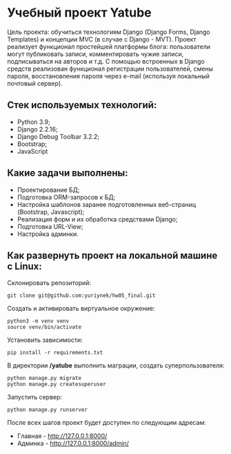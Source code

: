 # Учебный проект Yatube
Цель проекта: обучиться технологиям Django (Django Forms, Django Templates) и концепции MVC (в случае с Django - MVT).
Проект реализует функционал простейшей платформы блога: пользователи могут публиковать записи, комментировать чужие записи, подписываться на авторов и т.д.
С помощью встроенных в Django средств реализован функционал регистрации пользователей, смены пароля, восстановления пароля через e-mail (используя локальный почтовый сервер).
## Стек используемых технологий:
+ Python 3.9;
+ Django 2.2.16;
+ Django Debug Toolbar 3.2.2;
+ Bootstrap;
+ JavaScript
## Какие задачи выполнены:
+ Проектирование БД;
+ Подготовка ORM-запросов к БД;
+ Настройка шаблонов заранее подготовленных веб-страниц (Bootstrap, Javascript);
+ Реализация форм и их обработка средствами Django;
+ Подготовка URL-View;
+ Настройка админки.
## Как развернуть проект на локальной машине с Linux:
Склонировать репозиторий:
```
git clone git@github.com:yuriynek/hw05_final.git
```
Создать и активировать виртуальное окружение:
```
python3 -m venv venv
source venv/bin/activate
```
Установить зависимости:
```
pip install -r requirements.txt
```
В директории **/yatube** выполнить маграции, создать суперпользователя:
```
python manage.py migrate
python manage.py createsuperuser
```
Запустить сервер:
```
python manage.py runserver
```
После всех шагов проект будет доступен по следующим адресам:
+ Главная - http://127.0.0.1:8000/
+ Админка - http://127.0.0.1:8000/admin/
